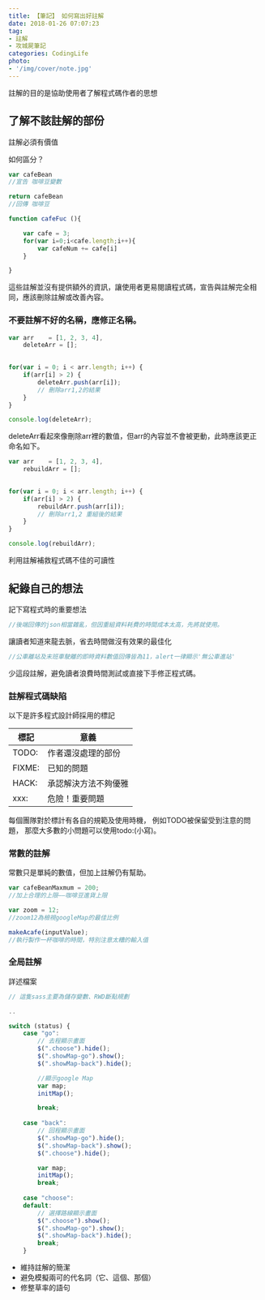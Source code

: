 ```yaml
---
title: 【筆記】 如何寫出好註解
date: 2018-01-26 07:07:23
tag: 
- 註解
- 攻城屍筆記
categories: CodingLife
photo:
- '/img/cover/note.jpg'
---
```


註解的目的是協助使用者了解程式碼作者的思想

<!-- more -->

## 了解不該註解的部份

註解必須有價值

如何區分？


```js
var cafeBean
//宣告 咖啡豆變數

return cafeBean
//回傳 咖啡豆
```

```js
function cafeFuc (){

    var cafe = 3;
    for(var i=0;i<cafe.length;i++){
        var cafeNum += cafe[i]
    }

}
```

這些註解並沒有提供額外的資訊，讓使用者更易閱讀程式碼，宣告與註解完全相同，應該刪除註解或改善內容。


### 不要註解不好的名稱，應修正名稱。

```js
var arr    = [1, 2, 3, 4],  
    deleteArr = [];
    

for(var i = 0; i < arr.length; i++) {  
    if(arr[i] > 2) {
        deleteArr.push(arr[i]);
        // 刪除arr1,2的結果
    }
}

console.log(deleteArr);
```
deleteArr看起來像刪除arr裡的數值，但arr的內容並不會被更動，此時應該更正命名如下。

```js
var arr    = [1, 2, 3, 4],  
    rebuildArr = [];
    

for(var i = 0; i < arr.length; i++) {  
    if(arr[i] > 2) {
        rebuildArr.push(arr[i]);
        // 刪除arr1,2 重組後的結果
    }
}

console.log(rebuildArr);
```

利用註解補救程式碼不佳的可讀性

## 紀錄自己的想法

記下寫程式時的重要想法

```js
//後端回傳的json相當雜亂，但因重組資料耗費的時間成本太高，先將就使用。
```

讓讀者知道來龍去脈，省去時間做沒有效果的最佳化

```js
//公車離站及末班車駛離的即時資料數值回傳皆為11，alert一律顯示'無公車進站'
```

少這段註解，避免讀者浪費時間測試或直接下手修正程式碼。

### 註解程式碼缺陷

以下是許多程式設計師採用的標記

| 標記 | 意義 |
| ---- |---- |
| TODO: | 作者還沒處理的部份 |
| FIXME: | 已知的問題 |
| HACK: | 承認解決方法不夠優雅 |
| xxx: | 危險！重要問題 |

每個團隊對於標計有各自的規範及使用時機，
例如TODO被保留受到注意的問題，
那麼大多數的小問題可以使用todo:(小寫)。

### 常數的註解

常數只是單純的數值，但加上註解仍有幫助。

```js
var cafeBeanMaxmum = 200;
//加上合理的上限——咖啡豆進貨上限
```

```js
var zoom = 12;
//zoom12為檢視googleMap的最佳比例
```
```js
makeAcafe(inputValue);
//執行製作一杯咖啡的時間，特別注意太糟的輸入值
```

### 全局註解

詳述檔案

```js
// 這隻sass主要為儲存變數、RWD斷點規劃

..

```

```js
switch (status) {
    case "go":
        // 去程顯示畫面
        $(".choose").hide();
        $(".showMap-go").show();
        $(".showMap-back").hide();

        //顯示google Map
        var map;
        initMap();

        break;
        
    case "back":
        // 回程顯示畫面
        $(".showMap-go").hide();
        $(".showMap-back").show();
        $(".choose").hide();

        var map;
        initMap();
        break;
        
    case "choose":
    default:
        // 選擇路線顯示畫面
        $(".choose").show();
        $(".showMap-go").show();
        $(".showMap-back").hide();
        break;
    }
```


* 維持註解的簡潔
* 避免模擬兩可的代名詞（它、這個、那個）
* 修整草率的語句
